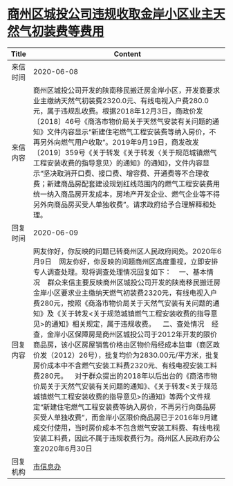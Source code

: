 # <a href="http://www.shangluo.gov.cn/zmhd/ldxxxx.jsp?urltype=leadermail.LeaderMailContentUrl&wbtreeid=1112&leadermailid=5995">商州区城投公司违规收取金岸小区业主天然气初装费等费用</a>
| Title |                                                                                                                                                                                                                                                                                    Content                                                                                                                                                                                                                                                                                    |
|:-----:|-------------------------------------------------------------------------------------------------------------------------------------------------------------------------------------------------------------------------------------------------------------------------------------------------------------------------------------------------------------------------------------------------------------------------------------------------------------------------------------------------------------------------------------------------------------------------------|
| 来信时间  | 2020-06-08                                                                                                                                                                                                                                                                                                                                                                                                                                                                                                                                                                    |
| 来信内容  | 商州区城投公司开发的陕南移民搬迁房金岸小区，开发商要求业主缴纳天然气初装费2320.0元、有线电视入户费280.0元，属于违规乱收费。根据2018年12月3日，商政价发〔2018〕46号《商洛市物价局关于天然气安装有关问题的通知》文件内容显示“新建住宅燃气工程安装费等纳入房价，不再另外向燃气用户收取”。2019年9月19日，商发改发〔2019〕359号《关于转发《关于转发〈关于规范城镇燃气工程安装收费的指导意见〉的通知》的通知》，文件内容显示“坚决取消开口费、接口费、增容费、开通费等不合理收费；新建商品房配套建设规划红线范围内的燃气工程安装费用统一纳入商品房开发成本，房地产开发企业、燃气企业等不得另外向商品房买受人单独收费”。请求政府给予合理解释和处理。                                                                                                                                                                                                                                   |
| 回复时间  | 2020-06-09                                                                                                                                                                                                                                                                                                                                                                                                                                                                                                                                                                    |
| 回复内容  | 网友你好，你反映的问题已转商州区人民政府阅处。2020年6月9日    网友你好，你反映的问题商州区高度重视，立即安排专人调查处理。现将调查处理情况回复如下：    一、基本情况    群众来信主要反映商州区城投公司开发的陕南移民搬迁房金岸小区要求业主缴纳天燃气初装费2320元，有线电视入户费280元，按照《商洛市物价局关于天然气安装有关问题的通知》及《关于转发<关于规范城镇燃气工程安装收费的指导意见>的通知》相关规定，属于违规收费。    二、查处情况    经查，金岸小区保障房是商州区城投公司于2012年开发的限价商品房，该小区房屋销售价格由区物价局经成本监审（商区政价发（2012）26号），批复均价为2830.00元/平方米，批复房价成本中不含燃气安装工料费2320元、有线电视安装工料费280元。    对于群众提出的2018年以后出台的《商洛市物价局关于天然气安装有关问题的通知》、《关于转发<关于规范城镇燃气工程安装收费的指导意见>的通知》等两个文件规定“新建住宅燃气工程安装费等纳入房价，不再另行向商品房买受人单独收费”，而金岸小区限价商品房已于2016年9月建成交付使用，当时房价成本不包含燃气安装工料费、有线电视安装工料费，因此不属于违规收费行为。商州区人民政府办公室2020年6月30日 |
| 回复机构  | <a href="../../categories/agencies/市信息办.md">市信息办</a>                                                                                                                                                                                                                                                                                                                                                                                                                                                                                                                          |
